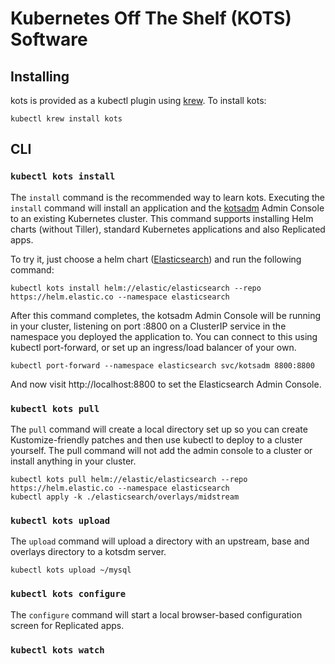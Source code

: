 # Kubernetes Off The Shelf (KOTS) Software

## Installing

kots is provided as a kubectl plugin using [krew](https://krew.dev). To install kots:

```shell
kubectl krew install kots
```

## CLI

### `kubectl kots install`
The `install` command is the recommended way to learn kots. Executing the `install` command will install an application and the [kotsadm](https://github.com/replicatedhq/kotsadm`) Admin Console to an existing Kubernetes cluster. This command supports installing Helm charts (without Tiller), standard Kubernetes applications and also Replicated apps.

To try it, just choose a helm chart ([Elasticsearch](https://github.com/elastic/helm-charts/tree/master/elasticsearch)) and run the following command:

```
kubectl kots install helm://elastic/elasticsearch --repo https://helm.elastic.co --namespace elasticsearch
```

After this command completes, the kotsadm Admin Console will be running in your cluster, listening on port :8800 on a ClusterIP service in the namespace you deployed the application to. You can connect to this using kubectl port-forward, or set up an ingress/load balancer of your own.

```
kubectl port-forward --namespace elasticsearch svc/kotsadm 8800:8800
```

And now visit http://localhost:8800 to set the Elasticsearch Admin Console.


### `kubectl kots pull`
The `pull` command will create a local directory set up so you can create Kustomize-friendly patches and then use kubectl to deploy to a cluster yourself. The pull command will not add the admin console to a cluster or install anything in your cluster.

```
kubectl kots pull helm://elastic/elasticsearch --repo https://helm.elastic.co --namespace elasticsearch
kubectl apply -k ./elasticsearch/overlays/midstream
```

### `kubectl kots upload`
The `upload` command will upload a directory with an upstream, base and overlays directory to a kotsdm server.

```
kubectl kots upload ~/mysql
```

### `kubectl kots configure`
The `configure` command will start a local browser-based configuration screen for Replicated apps.

### `kubectl kots watch`
